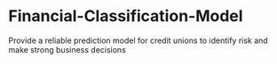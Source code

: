 # Financial-Classification-Model
Provide a reliable prediction model for credit unions to identify risk and make strong business decisions
